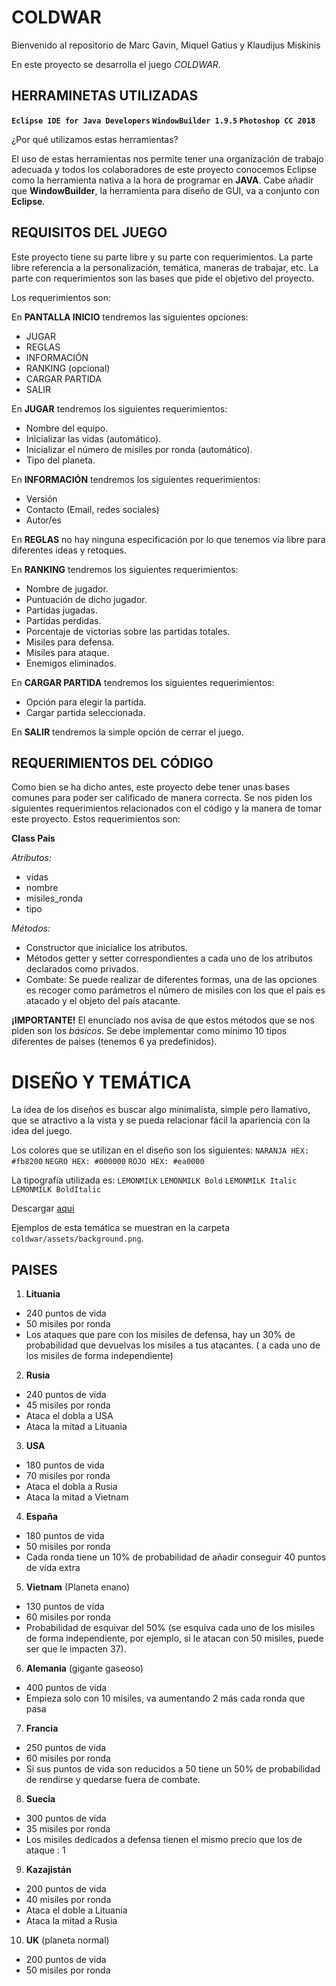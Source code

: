 # COLDWAR 

Bienvenido al repositorio de Marc Gavin, Miquel Gatius y Klaudijus Miskinis

En este proyecto se desarrolla el juego *COLDWAR*.

## HERRAMINETAS UTILIZADAS

**`Eclipse IDE for Java Developers`
`WindowBuilder 1.9.5`
`Photoshop CC 2018`**

¿Por qué utilizamos estas herramientas?

El uso de estas herramientas nos permite tener una organización de trabajo adecuada y todos los colaboradores de este proyecto conocemos Eclipse como la herramienta nativa a la hora de programar en **JAVA**. Cabe añadir que **WindowBuilder**, la herramienta para diseño de GUI, va a conjunto con **Eclipse**. 

## REQUISITOS DEL JUEGO

Este proyecto tiene su parte libre y su parte con requerimientos.
La parte libre referencia a la personalización, temática, maneras de trabajar, etc.
La parte con requerimientos son las bases que pide el objetivo del proyecto.

Los requerimientos son:

En **PANTALLA INICIO** tendremos las siguientes opciones:
   - JUGAR
   - REGLAS 
   - INFORMACIÓN
   - RANKING (opcional)
   - CARGAR PARTIDA
   - SALIR
   
 En **JUGAR** tendremos los siguientes requerimientos:
  - Nombre del equipo.
  - Inicializar las vidas (automático).
  - Inicializar el número de misiles por ronda (automático).
  - Tipo del planeta.
  
 En **INFORMACIÓN** tendremos los siguientes requerimientos:
   - Versión
   - Contacto (Email, redes sociales)
   - Autor/es
 
 En **REGLAS** no hay ninguna especificación por lo que tenemos vía libre para diferentes ideas y retoques.
 
 En **RANKING** tendremos los siguientes requerimientos:
 - Nombre de jugador.
 - Puntuación de dicho jugador.
 - Partidas jugadas.
 - Partidas perdidas.
 - Porcentaje de victorias sobre las partidas totales.
 - Misiles para defensa.
 - Misiles para ataque.
 - Enemigos eliminados.

En **CARGAR PARTIDA** tendremos los siguientes requerimientos:
- Opción para elegir la partida.
- Cargar partida seleccionada.

En **SALIR** tendremos la simple opción de cerrar el juego.
  
  ## REQUERIMIENTOS DEL CÓDIGO
  
  Como bien se ha dicho antes, este proyecto debe tener unas bases comunes para poder ser calificado de manera correcta.
  Se nos piden los siguientes requerimientos relacionados con el código y la manera de tomar este proyecto. 
  Estos requerimientos son:
  
   **Class Pais**
   
   *Atributos:*
   - vidas
   - nombre
   - misiles_ronda 
   - tipo
 
*Métodos:* 
   - Constructor que inicialice los atributos.
   - Métodos getter y setter correspondientes a cada uno de los atributos declarados como privados.
   - Combate: Se puede realizar de diferentes formas, una de las opciones es recoger como parámetros el número de misiles con los que el pais es atacado y el objeto del país atacante.

**¡IMPORTANTE!**
El enunciado nos avisa de que estos métodos que se nos piden son los *básicos*.
Se debe implementar como mínimo 10 tipos diferentes de paises (tenemos 6 ya predefinidos).

# DISEÑO Y TEMÁTICA

La idea de los diseños es buscar algo minimalista, simple pero llamativo, que se atractivo a la vista y se pueda relacionar fácil la apariencia con la idea del juego.

Los colores que se utilizan en el diseño son los siguientes:
`NARANJA HEX: #fb8200`
`NEGRO HEX: #000000`
`ROJO HEX: #ea0000`

La tipografía utilizada es: 
`LEMONMILK`
`LEMONMILK Bold`
`LEMONMILK Italic`
`LEMONMILK BoldItalic`

Descargar [aqui](https://www.dafont.com/es/lemon-milk.font?text=Coldwar)

Ejemplos de esta temática se muestran en la carpeta `coldwar/assets/background.png`.

## PAISES

1. **Lituania** 
- 240 puntos de vida
- 50 misiles por ronda
- Los ataques que pare con los misiles de defensa, hay un 30% de probabilidad que devuelvas los misiles a tus atacantes.
( a cada uno de los misiles de forma independiente)
2. **Rusia** 
- 240 puntos de vida
- 45 misiles por ronda
- Ataca el dobla a USA
- Ataca la mitad a Lituania
3. **USA**
- 180 puntos de vida
- 70 misiles por ronda
- Ataca el dobla a Rusia
- Ataca la mitad a Vietnam
4. **España**
- 180 puntos de vida
- 50 misiles por ronda
- Cada ronda tiene un 10% de probabilidad de añadir conseguir 40 puntos de vida extra
5. **Vietnam** (Planeta enano)
- 130 puntos de vida
- 60 misiles por ronda
- Probabilidad de esquivar del 50% (se esquiva cada uno de los misiles de forma
independiente, por ejemplo, si le atacan con 50 misiles, puede ser que le impacten
37).
6. **Alemania** (gigante gaseoso)
- 400 puntos de vida
- Empieza solo con 10 misiles, va aumentando 2 más cada ronda que pasa
7. **Francia** 
- 250 puntos de vida
- 60 misiles por ronda
- Si sus puntos de vida son reducidos a 50 tiene un 50% de probabilidad de rendirse y quedarse fuera de combate.
8. **Suecia**
- 300 puntos de vida
- 35 misiles por ronda
- Los misiles dedicados a defensa tienen el mismo precio que los de ataque : 1
9. **Kazajistán**
- 200 puntos de vida
- 40 misiles por ronda
- Ataca el doble a Lituania
- Ataca la mitad a Rusia
10. **UK** (planeta normal)
- 200 puntos de vida
- 50 misiles por ronda




